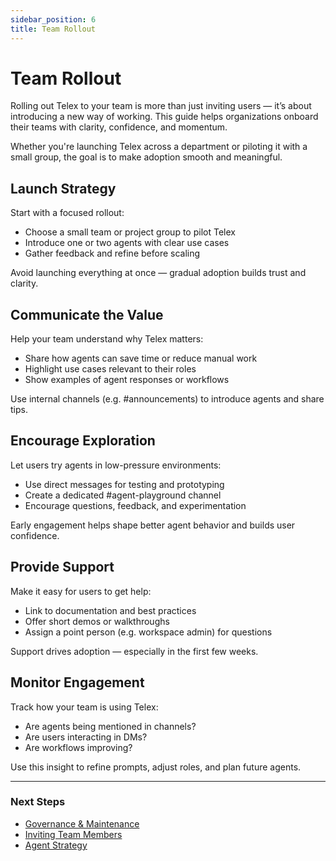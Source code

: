 ```yaml
---
sidebar_position: 6
title: Team Rollout
---
```


# Team Rollout

Rolling out Telex to your team is more than just inviting users — it’s about introducing a new way of working. This guide helps organizations onboard their teams with clarity, confidence, and momentum.

Whether you're launching Telex across a department or piloting it with a small group, the goal is to make adoption smooth and meaningful.


## Launch Strategy

Start with a focused rollout:
- Choose a small team or project group to pilot Telex
- Introduce one or two agents with clear use cases
- Gather feedback and refine before scaling

Avoid launching everything at once — gradual adoption builds trust and clarity.


## Communicate the Value

Help your team understand why Telex matters:
- Share how agents can save time or reduce manual work
- Highlight use cases relevant to their roles
- Show examples of agent responses or workflows

Use internal channels (e.g. #announcements) to introduce agents and share tips.


## Encourage Exploration

Let users try agents in low-pressure environments:
- Use direct messages for testing and prototyping
- Create a dedicated #agent-playground channel
- Encourage questions, feedback, and experimentation

Early engagement helps shape better agent behavior and builds user confidence.


## Provide Support

Make it easy for users to get help:
- Link to documentation and best practices
- Offer short demos or walkthroughs
- Assign a point person (e.g. workspace admin) for questions

Support drives adoption — especially in the first few weeks.


## Monitor Engagement

Track how your team is using Telex:
- Are agents being mentioned in channels?
- Are users interacting in DMs?
- Are workflows improving?

Use this insight to refine prompts, adjust roles, and plan future agents.

---

### Next Steps

- [Governance & Maintenance](./governance_maintenance.md)
- [Inviting Team Members](./inviting_team_members.md)
- [Agent Strategy](./agent_strategy.md)